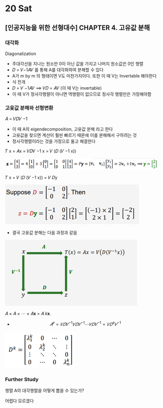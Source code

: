 # 20 Sat

## \[인공지능을 위한 선형대수\] CHAPTER 4. 고유값 분해 <a id="ai-1-5-day-3"></a>

### 대각화

Diagonalization

* 주대각선을 지나는 원소만 0이 아닌 값을 가지고 나머지 원소값은 0인 행렬
* 𝐷 = 𝑉−1𝐴𝑉 를 통해 A를 대각화하여 분해할 수 있다
* A가 m by m 의 형태이면 V도 마찬가지이다. 또한 이 때 V는 Invertable 해야한다
*  식 전개
  * 𝐷 = 𝑉 −1𝐴𝑉 ⟹ 𝑉𝐷 = 𝐴𝑉 \(이 때 V는 invertable\)
  * 이 때 V가 정사각행렬이 아니면 역행렬이 없으므로 정사각 행렬만은 가정해야함

### 고윳값 분해와 선형변환

𝐴 = 𝑉𝐷𝑉 −1

* 이 때 A의 eigendecomposition, 고윳값 분해 라고 한다
* 고윳값을 찾으면 계산이 훨씬 빠르기 때문에 이를 분해해서 구하려는 것
* 정사각행렬이라는 것을 가정으로 둘고 해결한다

 𝑇 x = 𝐴x = 𝑉𝐷𝑉 −1 x = 𝑉 \(𝐷 \(𝑉 −1 x\)\)

![](../../.gitbook/assets/image%20%28280%29.png)

𝑇 x = 𝑉 \(𝐷 \(𝑉 −1 x\)\) = 𝑉 𝐷y

![](../../.gitbook/assets/image%20%28279%29.png)

* 결국 고윳값 분해는 다음 과정과 같음

![](../../.gitbook/assets/image%20%28281%29.png)

𝐴 × 𝐴 × ⋯ × 𝐴𝐱 = 𝐴 𝑘𝐱.

* $$ 𝐴^𝑘 = 𝑉𝐷𝑉^{−1} 𝑉𝐷𝑉^{−1} ⋯ 𝑉𝐷𝑉^{−1} = 𝑉𝐷^𝑘𝑉^{ −1} $$

![](../../.gitbook/assets/image%20%28282%29.png)

### Further Study

행렬 A의 대각행렬을 어떻게 뽑을 수 있는가?

어렵다 모르겠다



